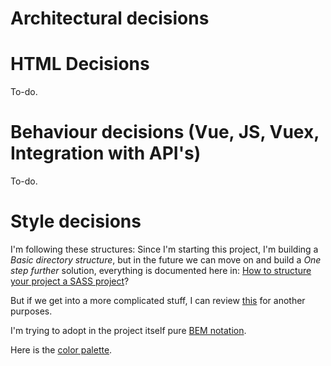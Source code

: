 # Architectural decisions

# HTML Decisions
To-do.

# Behaviour decisions (Vue, JS, Vuex, Integration with API's)
To-do.

# Style decisions
I'm following these structures:
Since I'm starting this project, I'm building a *Basic directory structure*, but in the future we can move on and build a *One step further* solution, everything is documented here in:
[How to structure your project a SASS project](http://thesassway.com/beginner/how-to-structure-a-sass-project)?

But if we get into a more complicated stuff, I can review [this](https://vanseodesign.com/css/sass-directory-structures/) for another purposes.

I'm trying to adopt in the project itself pure [BEM notation](http://getbem.com/).

Here is the [color palette](https://color.adobe.com/es/Harvest-color-theme-647427/).
